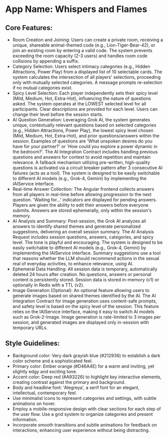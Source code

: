 # **App Name**: Whispers and Flames

## Core Features:

- Room Creation and Joining: Users can create a private room, receiving a unique, shareable animal-themed code (e.g., Lion-Tiger-Bear-42), or join an existing room by entering a valid code. The system prevents exceeding the room capacity (2-3 users) and handles room code collisions by appending a suffix.
- Category Selection: Users select intimacy categories (e.g., Hidden Attractions, Power Play) from a displayed list of 10 selectable cards. The system calculates the intersection of all players' selections, proceeding only with mutually selected categories. A message prompts re-selection if no mutual categories exist.
- Spicy Level Selection: Each player independently sets their spicy level (Mild, Medium, Hot, Extra-Hot), influencing the nature of questions asked. The system operates at the LOWEST selected level for all participants. Clear descriptions are provided for each level. Users can change their level before the session starts.
- AI Question Generation: Leveraging Grok AI, the system generates unique, contextually relevant questions based on selected categories (e.g., Hidden Attractions, Power Play), the lowest spicy level chosen (Mild, Medium, Hot, Extra-Hot), and prior questions/answers within the session. Examples of questions are 'What unspoken desires do you have for your partner?' or 'How could you explore a power dynamic in the bedroom?'. The AI Integration Contract includes handling previous questions and answers for context to avoid repetition and maintain relevance. A fallback mechanism utilizing pre-written, high-quality questions is activated via a circuit breaker pattern after 3 consecutive AI failures (acts as a tool). The system is designed to be easily switchable to different AI models (e.g., Grok-4, Gemini) by implementing the IAIService interface.
- Real-time Answer Collection: The Angular frontend collects answers from all players in real-time before allowing progression to the next question. 'Waiting for...' indicators are displayed for pending answers. Players are given the ability to edit their answers before everyone submits. Answers are stored ephemerally, only within the session's memory.
- AI Analysis and Summary: Post-session, the Grok AI analyzes all answers to identify shared themes and generate personalized suggestions, delivering an overall session summary. The AI Analysis Request includes session questions, answers, categories, and spicy level. The tone is playful and encouraging. The system is designed to be easily switchable to different AI models (e.g., Grok-4, Gemini) by implementing the IAIService interface. Summary suggestions use a tool that reasons whether the LLM should recommend actions in the sexual real of everyday activities, to enhance relevance, using AI.
- Ephemeral Data Handling: All session data is temporary, automatically deleted 24 hours after creation. No questions, answers or personal content is persistently stored. Session data is stored in-memory (v1) or optionally in Redis with a TTL (v2).
- Image Generation (Optional): An optional feature allowing users to generate images based on shared themes identified by the AI. The AI Integration Contract for image generation uses content-safe prompts, and safety level is based on the spicy level of the session. This feature relies on the IAIService interface, making it easy to switch AI models such as Grok-2-Image. Image generation is rate-limited to 3 images per session, and generated images are displayed only in-session with temporary URLs.

## Style Guidelines:

- Background color: Very dark grayish blue (#212936) to establish a dark color scheme and a sophisticated feel.
- Primary color: Ember orange (#D46A4E) for a warm and inviting, yet slightly edgy and exciting tone.
- Accent color: Deep red (#A93226) to highlight key interactive elements, creating contrast against the primary and background.
- Body and headline font: 'Alegreya', a serif font for an elegant, intellectual, contemporary feel.
- Use minimalist icons to represent categories and settings, with subtle animations on hover.
- Employ a mobile-responsive design with clear sections for each step of the user flow. Use a grid system to organize categories and present information.
- Incorporate smooth transitions and subtle animations for feedback on interactions, enhancing user experience without being distracting.